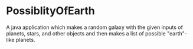 # PossiblityOfEarth
A java application which makes a random galaxy with the given inputs of planets, stars, and other objects and then makes a list of possible "earth"-like planets.
